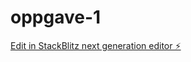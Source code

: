 # oppgave-1

[Edit in StackBlitz next generation editor ⚡️](https://stackblitz.com/~/github.com/ForWork-E/oppgave-1)